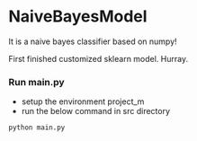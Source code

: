 # NaiveBayesModel

It is a naive bayes classifier based on numpy!

First finished customized sklearn model. Hurray.

### Run main.py
- setup the environment project_m
- run the below command in src directory
```
python main.py
```